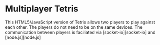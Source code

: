 # Multiplayer Tetris
This HTML5/JavaScript version of Tetris allows two players to play against each other. The players do not need to be on the same devices. The communication between players is faciliated via [socket-io][socket-io] and [node.js][node.js]
